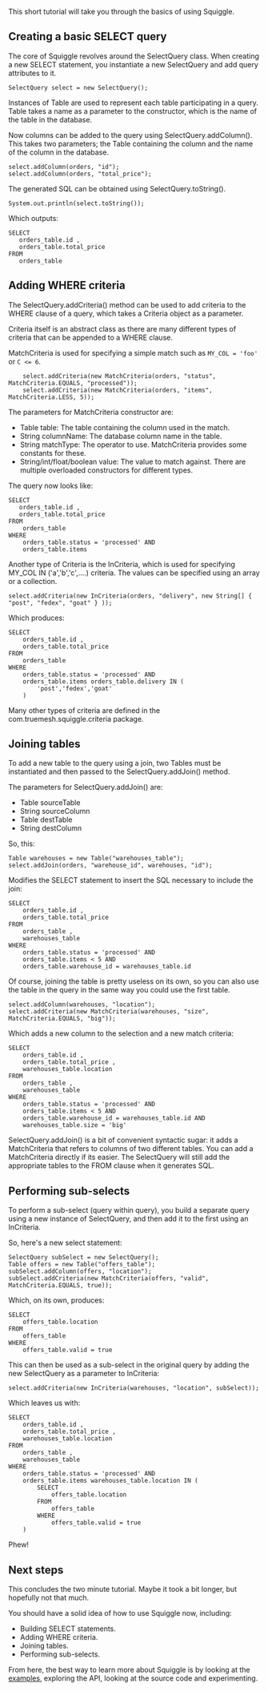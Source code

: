 This short tutorial will take you through the basics of using Squiggle.

## Creating a basic SELECT query ##

The core of Squiggle revolves around the SelectQuery class. When creating a new SELECT statement, you instantiate a new SelectQuery and add query attributes to it.

```
SelectQuery select = new SelectQuery();
```

Instances of Table are used to represent each table participating in a query. Table takes a name as a parameter to the constructor, which is the name of the table in the database.

Now columns can be added to the query using SelectQuery.addColumn(). This takes two parameters; the Table containing the column and the name of the column in the database.

```
select.addColumn(orders, "id");
select.addColumn(orders, "total_price");
```

The generated SQL can be obtained using SelectQuery.toString().

```
System.out.println(select.toString());
```

Which outputs:

```
SELECT
   orders_table.id ,
   orders_table.total_price
FROM
   orders_table
```

## Adding WHERE criteria ##

The SelectQuery.addCriteria() method can be used to add criteria to the WHERE clause of a query, which takes a Criteria object as a parameter.

Criteria itself is an abstract class as there are many different types of criteria that can be appended to a WHERE clause.

MatchCriteria is used for specifying a simple match such as `MY_COL = 'foo'` or `C <= 6`.

```
    select.addCriteria(new MatchCriteria(orders, "status", MatchCriteria.EQUALS, "processed"));
    select.addCriteria(new MatchCriteria(orders, "items", MatchCriteria.LESS, 5));
```

The parameters for MatchCriteria constructor are:

  * Table table: The table containing the column used in the match.
  * String columnName: The database column name in the table.
  * String matchType: The operator to use. MatchCriteria provides some constants for these.
  * String/int/float/boolean value: The value to match against. There are multiple overloaded constructors for different types.

The query now looks like:

```
SELECT
   orders_table.id ,
   orders_table.total_price
FROM
    orders_table
WHERE
    orders_table.status = 'processed' AND
    orders_table.items
```

Another type of Criteria is the InCriteria, which is used for specifying MY\_COL IN ('a','b','c',....) criteria. The values can be specified using an array or a collection.

```
select.addCriteria(new InCriteria(orders, "delivery", new String[] { "post", "fedex", "goat" } ));
```

Which produces:
```
SELECT
    orders_table.id ,
    orders_table.total_price
FROM
    orders_table
WHERE
    orders_table.status = 'processed' AND
    orders_table.items orders_table.delivery IN (
        'post','fedex','goat'
    )
```

Many other types of criteria are defined in the com.truemesh.squiggle.criteria package.

## Joining tables ##

To add a new table to the query using a join, two Tables must be instantiated and then passed to the SelectQuery.addJoin() method.

The parameters for SelectQuery.addJoin() are:

  * Table sourceTable
  * String sourceColumn
  * Table destTable
  * String destColumn

So, this:

```
Table warehouses = new Table("warehouses_table");
select.addJoin(orders, "warehouse_id", warehouses, "id");
```

Modifies the SELECT statement to insert the SQL necessary to include the join:

```
SELECT
    orders_table.id ,
    orders_table.total_price
FROM
    orders_table ,
    warehouses_table
WHERE
    orders_table.status = 'processed' AND
    orders_table.items < 5 AND
    orders_table.warehouse_id = warehouses_table.id
```

Of course, joining the table is pretty useless on its own, so you can also use the table in the query in the same way you could use the first table.

```
select.addColumn(warehouses, "location");
select.addCriteria(new MatchCriteria(warehouses, "size", MatchCriteria.EQUALS, "big"));
```

Which adds a new column to the selection and a new match criteria:

```
SELECT
    orders_table.id ,
    orders_table.total_price ,
    warehouses_table.location
FROM
    orders_table ,
    warehouses_table
WHERE
    orders_table.status = 'processed' AND
    orders_table.items < 5 AND
    orders_table.warehouse_id = warehouses_table.id AND
    warehouses_table.size = 'big'
```

SelectQuery.addJoin() is a bit of convenient syntactic sugar: it adds a MatchCriteria that refers to columns of two different tables.  You can add a MatchCriteria directly if its easier.  The SelectQuery will still add the appropriate tables to the FROM clause when it generates SQL.

## Performing sub-selects ##

To perform a sub-select (query within query), you build a separate query using a new instance of SelectQuery, and then add it to the first using an InCriteria.

So, here's a new select statement:

```
SelectQuery subSelect = new SelectQuery();
Table offers = new Table("offers_table");
subSelect.addColumn(offers, "location");
subSelect.addCriteria(new MatchCriteria(offers, "valid", MatchCriteria.EQUALS, true));
```

Which, on its own, produces:

```
SELECT
    offers_table.location
FROM
    offers_table
WHERE
    offers_table.valid = true
```

This can then be used as a sub-select in the original query by adding the new SelectQuery as a parameter to InCriteria:

```
select.addCriteria(new InCriteria(warehouses, "location", subSelect));
```

Which leaves us with:

```
SELECT
    orders_table.id ,
    orders_table.total_price ,
    warehouses_table.location
FROM
    orders_table ,
    warehouses_table
WHERE
    orders_table.status = 'processed' AND
    orders_table.items warehouses_table.location IN (
        SELECT
            offers_table.location
        FROM
            offers_table
        WHERE
            offers_table.valid = true
    )
```

Phew!

## Next steps ##

This concludes the two minute tutorial. Maybe it took a bit longer, but hopefully not that much.

You should have a solid idea of how to use Squiggle now, including:

  * Building SELECT statements.
  * Adding WHERE criteria.
  * Joining tables.
  * Performing sub-selects.

From here, the best way to learn more about Squiggle is by looking at the [examples](http://code.google.com/p/squiggle-sql/source/browse/#svn/trunk/tests/com/truemesh/squiggle/tests), exploring the API, looking at the source code and experimenting.